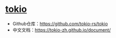 # [tokio](https://tokio.rs/)
* Github仓库：https://github.com/tokio-rs/tokio
* 中文文档：https://tokio-zh.github.io/document/

